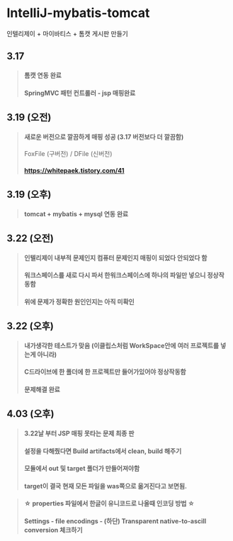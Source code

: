 # IntelliJ-mybatis-tomcat
인텔리제이 + 마이바티스 + 톰캣 게시판 만들기

## 3.17 
> #### 톰캣 연동 완료   
> #### SpringMVC 패턴 컨트롤러 - jsp 매핑완료
   
   
## 3.19 (오전)
> #### 새로운 버전으로 깔끔하게 매핑 성공 (3.17 버전보다 더 깔끔함)   
> FoxFile (구버전) / DFile (신버전)
> #### https://whitepaek.tistory.com/41 
   
   
## 3.19 (오후)
> #### tomcat + mybatis + mysql 연동 완료   
   
## 3.22 (오전)
> #### 인텔리제이 내부적 문제인지 컴퓨터 문제인지 매핑이 되었다 안되었다 함   
> #### 워크스페이스를 새로 다시 파서 한워크스페이스에 하나의 파일만 넣으니 정상작동함   
> #### 위에 문제가 정확한 원인인지는 아직 미확인   

   
## 3.22 (오후)   
> #### 내가생각한 테스트가 맞음 (이클립스처럼 WorkSpace안에 여러 프로젝트를 넣는게 아니라)   
> #### C드라이브에 한 폴더에 한 프로젝트만 들어가있어야 정상작동함   
> #### 문제해결 완료   
>    

## 4.03 (오후)   
> #### 3.22날 부터 JSP 매핑 못타는 문제 최종 판   
> #### 설정을 다해줬다면 Build artifacts에서 clean, build 해주기   
> #### 모듈에서 out  및 target 폴더가 만들어져야함   
> #### target이 결국 현재 모든 파일을 was쪽으로 옮겨진다고 보면됨.   
>    

   
   

> #### ☆ properties 파일에서 한글이 유니코드로 나올때 인코딩 방법 ☆   
> #### Settings - file encodings - (하단) Transparent native-to-ascill conversion 체크하기   


